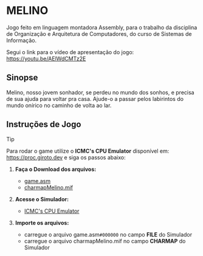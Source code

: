 # MELINO
Jogo feito em linguagem montadora Assembly, para o trabalho da disciplina de Organização e Arquitetura de Computadores, do curso de Sistemas de Informação.

Segui o link para o vídeo de apresentação do jogo: https://youtu.be/AElWdCMTz2E 

## Sinopse
Melino, nosso jovem sonhador, se perdeu no mundo dos sonhos, e precisa de sua ajuda para voltar pra casa. Ajude-o a passar pelos labirintos do mundo onírico no caminho de volta ao lar.

## Instruções de Jogo
> [!TIP]
> Para rodar o game utilize o **ICMC's CPU Emulator** disponível em: https://proc.giroto.dev e siga os passos abaixo:

1. **Faça o Download dos arquivos:**   
   * [game.asm](game.asm)
   * [charmapMelino.mif](charmapMelino.mif)
     

2. **Acesse o Simulador:**
   * [ICMC's CPU Emulator](https://proc.giroto.dev)


3. **Importe os arquivos:**
   * carregue o arquivo game.asm`#000000` no campo **FILE** do Simulador
   * carregue o arquivo charmapMelino.mif no campo **CHARMAP** do Simulador

